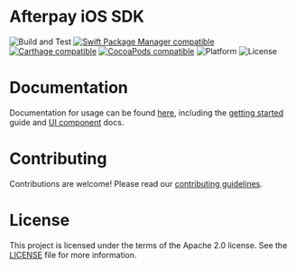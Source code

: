 # Afterpay iOS SDK

![Build and Test][badge-ci]
[![Swift Package Manager compatible][badge-spm]][spm]
[![Carthage compatible][badge-carthage]][carthage]
[![CocoaPods compatible][badge-ccp]][ccp]
![Platform][badge-platform]
![License][badge-license]


# Documentation
Documentation for usage can be found [here][docs], including the [getting started][docs-getting-started] guide and [UI component][docs-ui] docs.

# Contributing

Contributions are welcome! Please read our [contributing guidelines][contributing].

# License

This project is licensed under the terms of the Apache 2.0 license. See the [LICENSE][license] file for more information.

<!-- Links: -->
[docs]: https://afterpay.github.io/sdk-ios
[docs-ui]: https://afterpay.github.io/sdk-ios/ui-components/
[docs-getting-started]: https://afterpay.github.io/sdk-ios/getting-started/

[badge-ci]: https://github.com/afterpay/sdk-ios/workflows/Build%20and%20Test/badge.svg?branch=master&event=push
[badge-spm]: https://img.shields.io/badge/SPM-compatible-4BC51D.svg?style=flat
[badge-carthage]: https://img.shields.io/badge/Carthage-compatible-4BC51D.svg?style=flat
[badge-ccp]: https://img.shields.io/cocoapods/v/Afterpay.svg?style=flat
[badge-license]: https://img.shields.io/cocoapods/l/Afterpay.svg?style=flat
[badge-platform]: https://img.shields.io/cocoapods/p/Afterpay.svg?style=flat
[spm]: https://github.com/apple/swift-package-manager
[carthage]: https://github.com/Carthage/Carthage
[ccp]: https://cocoapods.org/pods/Afterpay
[license]: LICENSE
[contributing]: CONTRIBUTING.md

